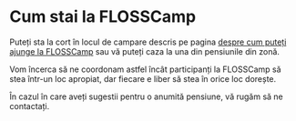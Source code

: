 Cum stai la FLOSSCamp
=====================

Puteți sta la cort în locul de campare descris pe pagina [despre cum
puteți ajunge la FLOSSCamp](calea) sau vă puteți caza la una din pensiunile
din zonă.

Vom încerca să ne coordonam astfel încât participanți la FLOSSCamp să stea
într-un loc apropiat, dar fiecare e liber să stea în orice loc dorește.

În cazul în care aveți sugestii pentru o anumită pensiune, vă rugăm să ne
contactați.
